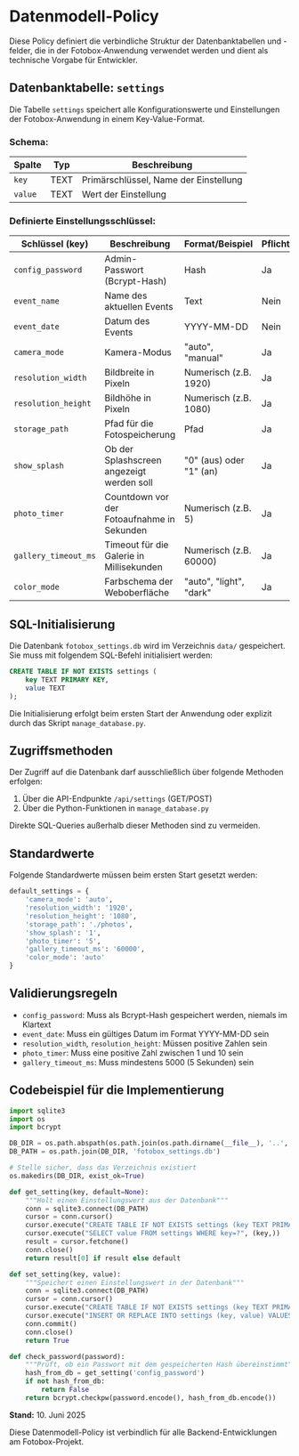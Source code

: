 # Datenmodell-Policy

Diese Policy definiert die verbindliche Struktur der Datenbanktabellen und -felder, die in der Fotobox-Anwendung verwendet werden und dient als technische Vorgabe für Entwickler.

## Datenbanktabelle: `settings`

Die Tabelle `settings` speichert alle Konfigurationswerte und Einstellungen der Fotobox-Anwendung in einem Key-Value-Format.

### Schema:

| Spalte   | Typ     | Beschreibung                         |
|----------|---------|--------------------------------------|
| `key`    | TEXT    | Primärschlüssel, Name der Einstellung |
| `value`  | TEXT    | Wert der Einstellung                 |

### Definierte Einstellungsschlüssel:

| Schlüssel (key)       | Beschreibung                                 | Format/Beispiel            | Pflichtfeld |
|-----------------------|----------------------------------------------|----------------------------|-------------|
| `config_password`     | Admin-Passwort (Bcrypt-Hash)                 | Hash                       | Ja          |
| `event_name`          | Name des aktuellen Events                    | Text                       | Nein        |
| `event_date`          | Datum des Events                             | YYYY-MM-DD                 | Nein        |
| `camera_mode`         | Kamera-Modus                                 | "auto", "manual"          | Ja          |
| `resolution_width`    | Bildbreite in Pixeln                        | Numerisch (z.B. 1920)     | Ja          |
| `resolution_height`   | Bildhöhe in Pixeln                          | Numerisch (z.B. 1080)     | Ja          |
| `storage_path`        | Pfad für die Fotospeicherung                | Pfad                      | Ja          |
| `show_splash`         | Ob der Splashscreen angezeigt werden soll    | "0" (aus) oder "1" (an)  | Ja          |
| `photo_timer`         | Countdown vor der Fotoaufnahme in Sekunden   | Numerisch (z.B. 5)       | Ja          |
| `gallery_timeout_ms`  | Timeout für die Galerie in Millisekunden     | Numerisch (z.B. 60000)   | Ja          |
| `color_mode`          | Farbschema der Weboberfläche                | "auto", "light", "dark"   | Ja          |

## SQL-Initialisierung

Die Datenbank `fotobox_settings.db` wird im Verzeichnis `data/` gespeichert. Sie muss mit folgendem SQL-Befehl initialisiert werden:

```sql
CREATE TABLE IF NOT EXISTS settings (
    key TEXT PRIMARY KEY, 
    value TEXT
);
```

Die Initialisierung erfolgt beim ersten Start der Anwendung oder explizit durch das Skript `manage_database.py`.

## Zugriffsmethoden

Der Zugriff auf die Datenbank darf ausschließlich über folgende Methoden erfolgen:

1. Über die API-Endpunkte `/api/settings` (GET/POST)
2. Über die Python-Funktionen in `manage_database.py`

Direkte SQL-Queries außerhalb dieser Methoden sind zu vermeiden.

## Standardwerte

Folgende Standardwerte müssen beim ersten Start gesetzt werden:

```python
default_settings = {
    'camera_mode': 'auto',
    'resolution_width': '1920',
    'resolution_height': '1080',
    'storage_path': './photos',
    'show_splash': '1',
    'photo_timer': '5',
    'gallery_timeout_ms': '60000',
    'color_mode': 'auto'
}
```

## Validierungsregeln

- `config_password`: Muss als Bcrypt-Hash gespeichert werden, niemals im Klartext
- `event_date`: Muss ein gültiges Datum im Format YYYY-MM-DD sein
- `resolution_width`, `resolution_height`: Müssen positive Zahlen sein
- `photo_timer`: Muss eine positive Zahl zwischen 1 und 10 sein
- `gallery_timeout_ms`: Muss mindestens 5000 (5 Sekunden) sein

## Codebeispiel für die Implementierung

```python
import sqlite3
import os
import bcrypt

DB_DIR = os.path.abspath(os.path.join(os.path.dirname(__file__), '..', 'data'))
DB_PATH = os.path.join(DB_DIR, 'fotobox_settings.db')

# Stelle sicher, dass das Verzeichnis existiert
os.makedirs(DB_DIR, exist_ok=True)

def get_setting(key, default=None):
    """Holt einen Einstellungswert aus der Datenbank"""
    conn = sqlite3.connect(DB_PATH)
    cursor = conn.cursor()
    cursor.execute("CREATE TABLE IF NOT EXISTS settings (key TEXT PRIMARY KEY, value TEXT)")
    cursor.execute("SELECT value FROM settings WHERE key=?", (key,))
    result = cursor.fetchone()
    conn.close()
    return result[0] if result else default

def set_setting(key, value):
    """Speichert einen Einstellungswert in der Datenbank"""
    conn = sqlite3.connect(DB_PATH)
    cursor = conn.cursor()
    cursor.execute("CREATE TABLE IF NOT EXISTS settings (key TEXT PRIMARY KEY, value TEXT)")
    cursor.execute("INSERT OR REPLACE INTO settings (key, value) VALUES (?, ?)", (key, str(value)))
    conn.commit()
    conn.close()
    return True

def check_password(password):
    """Prüft, ob ein Passwort mit dem gespeicherten Hash übereinstimmt"""
    hash_from_db = get_setting('config_password')
    if not hash_from_db:
        return False
    return bcrypt.checkpw(password.encode(), hash_from_db.encode())
```

**Stand:** 10. Juni 2025

Diese Datenmodell-Policy ist verbindlich für alle Backend-Entwicklungen am Fotobox-Projekt.
